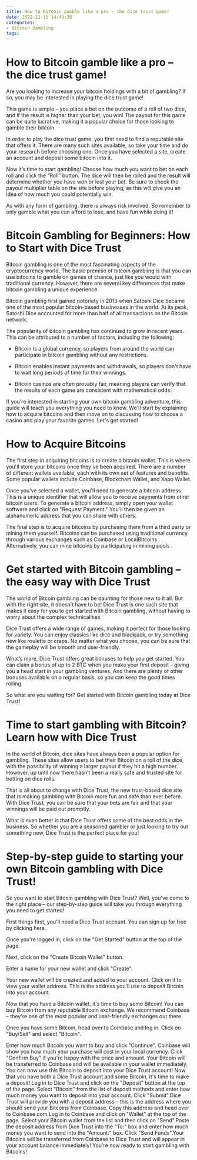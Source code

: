 ```yaml
---
title: How to Bitcoin gamble like a pro – the dice trust game!
date: 2022-11-15 14:43:38
categories:
- Bitcoin Gambling
tags:
---
```



#  How to Bitcoin gamble like a pro – the dice trust game!

Are you looking to increase your bitcoin holdings with a bit of gambling? If so, you may be interested in playing the dice trust game!

This game is simple – you place a bet on the outcome of a roll of two dice, and if the result is higher than your bet, you win! The payout for this game can be quite lucrative, making it a popular choice for those looking to gamble their bitcoin.

In order to play the dice trust game, you first need to find a reputable site that offers it. There are many such sites available, so take your time and do your research before choosing one. Once you have selected a site, create an account and deposit some bitcoin into it.

Now it’s time to start gambling! Choose how much you want to bet on each roll and click the “Roll” button. The dice will then be rolled and the result will determine whether you have won or lost your bet. Be sure to check the payout multiplier table on the site before playing, as this will give you an idea of how much you could potentially win.

As with any form of gambling, there is always risk involved. So remember to only gamble what you can afford to lose, and have fun while doing it!

#  Bitcoin Gambling for Beginners: How to Start with Dice Trust

Bitcoin gambling is one of the most fascinating aspects of the cryptocurrency world. The basic premise of bitcoin gambling is that you can use bitcoins to gamble on games of chance, just like you would with traditional currency. However, there are several key differences that make bitcoin gambling a unique experience.

Bitcoin gambling first gained notoriety in 2013 when Satoshi Dice became one of the most popular bitcoin-based businesses in the world. At its peak, Satoshi Dice accounted for more than half of all transactions on the Bitcoin network.

The popularity of bitcoin gambling has continued to grow in recent years. This can be attributed to a number of factors, including the following:

* Bitcoin is a global currency, so players from around the world can participate in bitcoin gambling without any restrictions.

* Bitcoin enables instant payments and withdrawals, so players don't have to wait long periods of time for their winnings.

* Bitcoin casinos are often provably fair, meaning players can verify that the results of each game are consistent with mathematical odds.

If you're interested in starting your own bitcoin gambling adventure, this guide will teach you everything you need to know. We'll start by explaining how to acquire bitcoins and then move on to discussing how to choose a casino and play your favorite games. Let's get started!

# How to Acquire Bitcoins

The first step in acquiring bitcoins is to create a bitcoin wallet. This is where you'll store your bitcoins once they've been acquired. There are a number of different wallets available, each with its own set of features and benefits. Some popular wallets include Coinbase, Blockchain Wallet, and Xapo Wallet.

Once you've selected a wallet, you'll need to generate a bitcoin address. This is a unique identifier that will allow you to receive payments from other bitcoin users. To generate a bitcoin address, simply open your wallet software and click on "Request Payment." You'll then be given an alphanumeric address that you can share with others.

The final step is to acquire bitcoins by purchasing them from a third party or mining them yourself. Bitcoins can be purchased using traditional currency through various exchanges such as Coinbase or LocalBitcoins . Alternatively, you can mine bitcoins by participating in mining pools .

#  Get started with Bitcoin gambling – the easy way with Dice Trust

The world of Bitcoin gambling can be daunting for those new to it all. But with the right site, it doesn’t have to be! Dice Trust is one such site that makes it easy for you to get started with Bitcoin gambling, without having to worry about the complex technicalities.

Dice Trust offers a wide range of games, making it perfect for those looking for variety. You can enjoy classics like dice and blackjack, or try something new like roulette or craps. No matter what you choose, you can be sure that the gameplay will be smooth and user-friendly.

What’s more, Dice Trust offers great bonuses to help you get started. You can claim a bonus of up to 2 BTC when you make your first deposit – giving you a head start in your gambling ventures. And there are plenty of other bonuses available on a regular basis, so you can keep the good times rolling.

So what are you waiting for? Get started with Bitcoin gambling today at Dice Trust!

#  Time to start gambling with Bitcoin? Learn how with Dice Trust

In the world of Bitcoin, dice sites have always been a popular option for gambling. These sites allow users to bet their Bitcoin on a roll of the dice, with the possibility of winning a larger payout if they hit a high number. However, up until now there hasn’t been a really safe and trusted site for betting on dice rolls.

That is all about to change with Dice Trust, the new trust-based dice site that is making gambling with Bitcoin more fun and safe than ever before. With Dice Trust, you can be sure that your bets are fair and that your winnings will be paid out promptly.

What is even better is that Dice Trust offers some of the best odds in the business. So whether you are a seasoned gambler or just looking to try out something new, Dice Trust is the perfect place for you!

#  Step-by-step guide to starting your own Bitcoin gambling with Dice Trust!

So you want to start Bitcoin gambling with Dice Trust? Well, you've come to the right place – our step-by-step guide will take you through everything you need to get started!

First things first, you'll need a Dice Trust account. You can sign up for free by clicking here.

Once you're logged in, click on the "Get Started" button at the top of the page.

Next, click on the "Create Bitcoin Wallet" button.

Enter a name for your new wallet and click "Create".

Your new wallet will be created and added to your account. Click on it to view your wallet address. This is the address you'll use to deposit Bitcoin into your account.

Now that you have a Bitcoin wallet, it's time to buy some Bitcoin! You can buy Bitcoin from any reputable Bitcoin exchange. We recommend Coinbase – they're one of the most popular and user-friendly exchanges out there.

Once you have some Bitcoin, head over to Coinbase and log in. Click on "Buy/Sell" and select "Bitcoin".

Enter how much Bitcoin you want to buy and click "Continue".
Coinbase will show you how much your purchase will cost in your local currency. Click "Confirm Buy" if you're happy with the price and amount.
Your Bitcoin will be transferred to Coinbase and will be available in your wallet immediately. You can now use this Bitcoin to deposit into your Dice Trust account!
Now that you have both a Dice Trust account and some Bitcoin, it's time to make a deposit! Log in to Dice Trust and click on the "Deposit" button at the top of the page.
Select "Bitcoin" from the list of deposit methods and enter how much money you want to deposit into your account. Click "Submit".Dice Trust will provide you with a deposit address – this is the address where you should send your Bitcoins from Coinbase. Copy this address and head over to Coinbase.com.Log in to Coinbase and click on "Wallet" at the top of the page. Select your Bitcoin wallet from the list and then click on "Send".Paste the deposit address from Dice Trust into the "To:" box and enter how much money you want to send into the "Amount:" box. Click "Send Funds".Your Bitcoins will be transferred from Coinbase to Dice Trust and will appear in your account balance immediately! You're now ready to start gambling with Bitcoins!